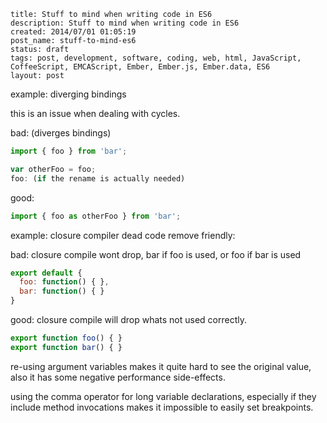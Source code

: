 ```
title: Stuff to mind when writing code in ES6
description: Stuff to mind when writing code in ES6
created: 2014/07/01 01:05:19
post_name: stuff-to-mind-es6
status: draft
tags: post, development, software, coding, web, html, JavaScript, CoffeeScript, EMCAScript, Ember, Ember.js, Ember.data, ES6
layout: post
```

example: diverging bindings

this is an issue when dealing with cycles.

bad: (diverges bindings)

```javascript
import { foo } from 'bar';

var otherFoo = foo;
foo: (if the rename is actually needed)
```
good:

```javascript
import { foo as otherFoo } from 'bar';
```

example: closure compiler dead code remove friendly:

bad: closure compile wont drop, bar if foo is used, or foo if bar is used

```javascript
export default {
  foo: function() { },
  bar: function() { }
}
```

good: closure compile will drop whats not used correctly.

```javascript
export function foo() { }
export function bar() { }
```

re-using argument variables makes it quite hard to see the original value, also it has some negative performance side-effects.

using the comma operator for long variable declarations, especially if they include method invocations makes it impossible to easily set breakpoints.
